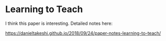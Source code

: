 # Learning to Teach

I think this paper is interesting. Detailed notes here:

https://danieltakeshi.github.io/2018/09/24/paper-notes-learning-to-teach/
